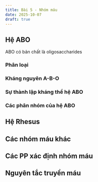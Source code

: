 ```yaml
---
title: Bài 5 - Nhóm máu
date: 2025-10-07
draft: true
---
```


## Hệ ABO

ABO có bản chất là oligosaccharides

### Phân loại

### Kháng nguyên A-B-O

### Sự thành lập kháng thể hệ ABO

### Các phân nhóm của hệ ABO

## Hệ Rhesus

## Các nhóm máu khác

## Các PP xác định nhóm máu

## Nguyên tắc truyền máu
